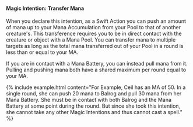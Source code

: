 #### Magic Intention: Transfer Mana

When you declare this intention, as a Swift Action you can push an amount of mana up to your Mana Accumulation from your Pool to that of another creature's. This transference requires you to be in direct contact with the creature or object with a Mana Pool. You can transfer mana to multiple targets as long as the total mana transferred out of your Pool in a round is less than or equal to your MA.

If you are in contact with a Mana Battery, you can instead pull mana from it. Pulling and pushing mana both have a shared maximum per round equal to your MA.

{% include example.html content="For Example, Ceil has an MA of 50. In a single round, she can push 20 mana to Balrog and pull 30 mana from her Mana Battery. She must be in contact with both Balrog and the Mana Battery at some point during the round. But since she took this intention, she cannot take any other Magic Intentions and thus cannot cast a spell." %}
